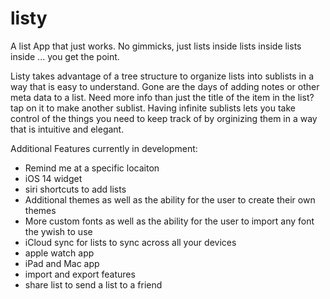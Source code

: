 # listy
A list App that just works. No gimmicks, just lists inside lists inside lists inside ... you get the point. 

Listy takes advantage of a tree structure to organize lists into sublists in a way that is easy to understand. Gone are the days of adding notes or other 
meta data to a list. Need more info than just the title of the item in the list? tap on it to make another sublist. Having infinite sublists lets you take 
control of the things you need to keep track of by orginizing them in a way that is intuitive and elegant. 

Additional Features currently in development:
- Remind me at a specific locaiton
- iOS 14 widget
- siri shortcuts to add lists
- Additional themes as well as the ability for the user to create their own themes
- More custom fonts as well as the ability for the user to import any font the ywish to use
- iCloud sync for lists to sync across all your devices
- apple watch app
- iPad and Mac app
- import and export features 
- share list to send a list to a friend

